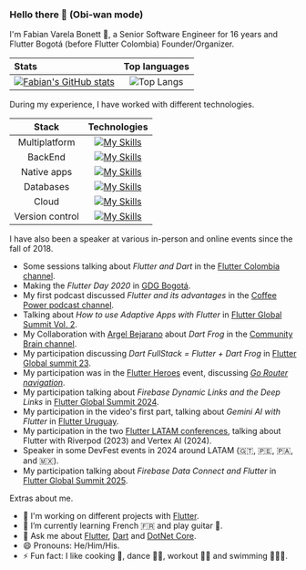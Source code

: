 ### Hello there 👋 (Obi-wan mode)

I'm Fabian Varela Bonett 💙, a Senior Software Engineer for 16 years and Flutter Bogotá (before Flutter Colombia) Founder/Organizer. 

| Stats              | Top languages |
| :---------------- | :------: |
| [![Fabian's GitHub stats](https://github-readme-stats.vercel.app/api?username=fabianvarela&show_icons=true&theme=dark)](https://github.com/fabianvarela/github-readme-stats)        |   ![Top Langs](https://github-readme-stats.vercel.app/api/top-langs/?username=fabianvarela&layout=compact&theme=dark)   |

During my experience, I have worked with different technologies.

| Stack          |                                        Technologies                                           |
| :------------: |:---------------------------------------------------------------------------------------------:|
| Multiplatform  | [![My Skills](https://skillicons.dev/icons?i=flutter,dart)](https://skillicons.dev)           |
| BackEnd        | [![My Skills](https://skillicons.dev/icons?i=cs,dotnet,py,flask)](https://skillicons.dev)              |
| Native apps    | [![My Skills](https://skillicons.dev/icons?i=kotlin,androidstudio)](https://skillicons.dev)   |
| Databases      | [![My Skills](https://skillicons.dev/icons?i=mysql,postgres,firebase)](https://skillicons.dev)|
| Cloud          | [![My Skills](https://skillicons.dev/icons?i=azure,gcp)](https://skillicons.dev)              |
| Version control| [![My Skills](https://skillicons.dev/icons?i=git,github,gitlab)](https://skillicons.dev)      |

I have also been a speaker at various in-person and online events since the fall of 2018.

- Some sessions talking about *Flutter and Dart* in the [Flutter Colombia channel](https://www.youtube.com/c/FlutterColombia).
- Making the *Flutter Day 2020* in [GDG Bogotá](https://www.youtube.com/watch?v=Z7BV6NU7ZX8&ab_channel=GDGBogot%C3%A1).
- My first podcast discussed *Flutter and its advantages* in the [Coffee Power podcast channel](https://www.youtube.com/watch?v=dyEeLirPUyQ).
- Talking about *How to use Adaptive Apps with Flutter* in [Flutter Global Summit Vol. 2](https://www.youtube.com/watch?v=6oiK_NHGCkA&t=38110s).
- My Collaboration with [Argel Bejarano](https://github.com/Arkangel12) about *Dart Frog* in the [Community Brain channel](https://www.youtube.com/playlist?list=PLYZSbh8amjEmcyeHu5RFjakda3te7TeEc).
- My participation discussing *Dart FullStack = Flutter + Dart Frog* in [Flutter Global summit 23](https://www.youtube.com/watch?v=BafFTK-YClo&t=36600s).
- My participation was in the [Flutter Heroes](https://flutterheroes.com/2023/speakers/) event, discussing [*Go Router navigation*](https://youtu.be/itGodUWFRzc).
- My participation talking about *Firebase Dynamic Links and the Deep Links* in [Flutter Global Summit 2024](https://www.youtube.com/watch?v=aSRl8zFuQJk&t=12200s).
- My participation in the video's first part, talking about *Gemini AI with Flutter* in [Flutter Uruguay](https://www.youtube.com/watch?v=SyFNB81p-OY).
- My participation in the two [Flutter LATAM conferences](https://flutterconflatam.dev/), talking about Flutter with Riverpod (2023) and Vertex AI (2024).
- Speaker in some DevFest events in 2024 around LATAM (🇬🇹, 🇵🇪, 🇵🇦, and 🇲🇽).
- My participation talking about *Firebase Data Connect and Flutter* in [Flutter Global Summit 2025](https://www.youtube.com/watch?v=L2uJ5iXm4O8&t=15853).

Extras about me.

- 🔭 I'm working on different projects with [Flutter](https://flutter.dev).
- 🌱 I’m currently learning French 🇫🇷 and play guitar 🎸.
- 💬 Ask me about [Flutter](https://flutter.dev), [Dart](https://dart.dev) and [DotNet Core](https://dotnet.microsoft.com/en-us/).
- 😄 Pronouns: He/Him/His.
- ⚡ Fun fact: I like cooking 🥘, dance 🕺🏻, workout 💪🏻 and swimming 🏊🏻‍♂️.

<!--
**FabianVarela/FabianVarela** is a ✨ _particular_ ✨ repository because its `README.md` (this file) appears on your GitHub profile.

Here are some ideas to get you started:

- 🔭 I'm currently working on ...
- 🌱 I'm currently learning ...
- 👯 I'm looking to collaborate on ...
- 🤔 I'm looking for help with ...
- 💬 Ask me about ...
- 📫 How to reach me: ...
- 😄 Pronouns: ...
- ⚡ Fun fact: ...
-->
